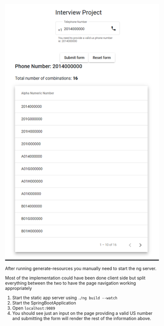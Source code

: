 ![alt text](./cellPhoneForm.PNG "Logo Title Text 1")


After running generate-resources you manually need to start the ng server.

Most of the implementation could have been done client side but split everything between the two to have the page navigation working appropriately


1. Start the static app server using `./ng build --watch`
2. Start the SpringBootApplication
3. Open `localhost:9089`
4. You should see just an input on the page providing a valid US number and submitting the form will render the rest of the information above.
